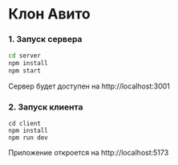 # Клон Авито

### 1. Запуск сервера
```bash
cd server
npm install
npm start
```
Сервер будет доступен на http://localhost:3001

### 2. Запуск клиента
```
cd client
npm install
npm run dev
```
Приложение откроется на http://localhost:5173
